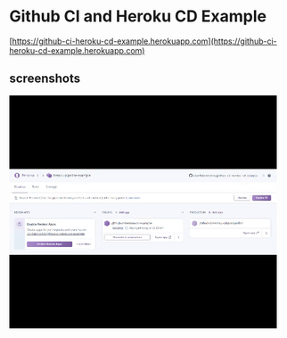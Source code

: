 # Github CI and Heroku CD Example
[https://github-ci-heroku-cd-example.herokuapp.com](https://github-ci-heroku-cd-example.herokuapp.com)

## screenshots
![screenshots](https://raw.githubusercontent.com/LiorRabinovich/github-ci-heroku-cd-example/master/screenshots/screenshots.gif)